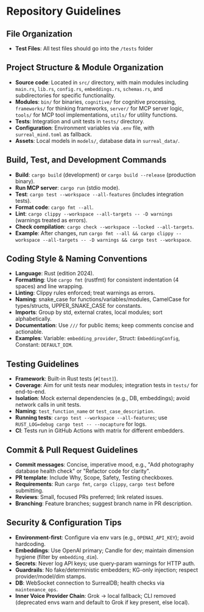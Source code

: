 # Repository Guidelines

## File Organization
- **Test Files**: All test files should go into the `/tests` folder 

## Project Structure & Module Organization

- **Source code**: Located in `src/` directory, with main modules including `main.rs`, `lib.rs`, `config.rs`, `embeddings.rs`, `schemas.rs`, and subdirectories for specific functionality.
- **Modules**: `bin/` for binaries, `cognitive/` for cognitive processing, `frameworks/` for thinking frameworks, `server/` for MCP server logic, `tools/` for MCP tool implementations, `utils/` for utility functions.
- **Tests**: Integration and unit tests in `tests/` directory.
- **Configuration**: Environment variables via `.env` file, with `surreal_mind.toml` as fallback.
- **Assets**: Local models in `models/`, database data in `surreal_data/`.

## Build, Test, and Development Commands

- **Build**: `cargo build` (development) or `cargo build --release` (production binary).
- **Run MCP server**: `cargo run` (stdio mode).
- **Test**: `cargo test --workspace --all-features` (includes integration tests).
- **Format code**: `cargo fmt --all`.
- **Lint**: `cargo clippy --workspace --all-targets -- -D warnings` (warnings treated as errors).
- **Check compilation**: `cargo check --workspace --locked --all-targets`.
- **Example**: After changes, run `cargo fmt --all && cargo clippy --workspace --all-targets -- -D warnings && cargo test --workspace`.

## Coding Style & Naming Conventions

- **Language**: Rust (edition 2024).
- **Formatting**: Use `cargo fmt` (rustfmt) for consistent indentation (4 spaces) and line wrapping.
- **Linting**: Clippy rules enforced; treat warnings as errors.
- **Naming**: snake_case for functions/variables/modules, CamelCase for types/structs, UPPER_SNAKE_CASE for constants.
- **Imports**: Group by std, external crates, local modules; sort alphabetically.
- **Documentation**: Use `///` for public items; keep comments concise and actionable.
- **Examples**: Variable: `embedding_provider`, Struct: `EmbeddingConfig`, Constant: `DEFAULT_DIM`.

## Testing Guidelines

- **Framework**: Built-in Rust tests (`#[test]`).
- **Coverage**: Aim for unit tests near modules; integration tests in `tests/` for end-to-end.
- **Isolation**: Mock external dependencies (e.g., DB, embeddings); avoid network calls in unit tests.
- **Naming**: `test_function_name` or `test_case_description`.
- **Running tests**: `cargo test --workspace --all-features`; use `RUST_LOG=debug cargo test -- --nocapture` for logs.
- **CI**: Tests run in GitHub Actions with matrix for different embedders.

## Commit & Pull Request Guidelines

- **Commit messages**: Concise, imperative mood, e.g., "Add photography database health check" or "Refactor code for clarity".
- **PR template**: Include Why, Scope, Safety, Testing checkboxes.
- **Requirements**: Run `cargo fmt`, `cargo clippy`, `cargo test` before submitting.
- **Reviews**: Small, focused PRs preferred; link related issues.
- **Branching**: Feature branches; suggest branch name in PR description.

## Security & Configuration Tips

- **Environment-first**: Configure via env vars (e.g., `OPENAI_API_KEY`); avoid hardcoding.
- **Embeddings**: Use OpenAI primary; Candle for dev; maintain dimension hygiene (filter by `embedding_dim`).
- **Secrets**: Never log API keys; use query-param warnings for HTTP auth.
- **Guardrails**: No fake/deterministic embedders; KG-only injection; respect provider/model/dim stamps.
- **DB**: WebSocket connection to SurrealDB; health checks via `maintenance_ops`.
- **Inner Voice Provider Chain**: Grok → local fallback; CLI removed (deprecated envs warn and default to Grok if key present, else local).
